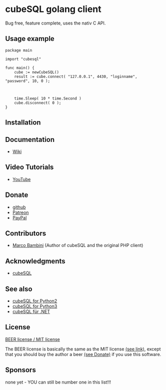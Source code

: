 # cubeSQL golang client

Bug free, feature complete, uses the nativ C API.

## Usage example

```golang
package main

import "cubesql"

func main() {
	cube := newCubeSQL()
	result := cube.connect( "127.0.0.1", 4430, "loginname", "password", 10, 0 );
	
	
	
	time.Sleep( 10 * time.Second )
	cube.disconnect( 0 );
}
```

## Installation

## Documentation

- [Wiki](https://github.com/andreaspfeil/CubeSQL.go/wiki)

## Video Tutorials

- [YouTube](https://www.youtube.com/channel/UCQF_wTmbR5aJZUcb7U1_0Fw)

## Donate

- [github](https://github.com/sponsors/andreaspfeil)
- [Patreon](https://www.patreon.com/andreas_pfeil)
- [PayPal](https://www.paypal.com/paypalme/PfeilAndreas/10.00EUR)

## Contributors

- [Marco Bambini](https://github.com/marcobambini) (Author of cubeSQL and the original PHP client)

## Acknowledgments

- [cubeSQL](https://sqlabs.com/cubesql)

## See also

- [cubeSQL for Python2](https://github.com/andreaspfeil/CubeSQL.Python2)
- [cubeSQL for Python3](https://github.com/andreaspfeil/CubeSQL.Python3)
- [cubeSQL für .NET](https://github.com/andreaspfeil/CubeSQL.NET)

## License

[BEER license / MIT license](https://github.com/andreaspfeil/CubeSQL.go/blob/main/LICENSE) 

The BEER license is basically the same as the MIT license [(see link)](https://github.com/andreaspfeil/CubeSQL.go/blob/main/LICENSE), except 
that you should buy the author a beer [(see Donate)](https://github.com/andreaspfeil/CubeSQL.go#donate) if you use this software.

## Sponsors

none yet - YOU can still be number one in this list!!!
